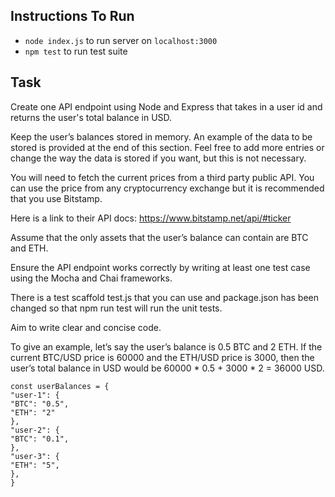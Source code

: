## Instructions To Run 

- `node index.js` to run server on `localhost:3000`
- `npm test` to run test suite


## Task

Create one API endpoint using Node and Express that takes in a user id and returns the user's total balance in USD.

Keep the user’s balances stored in memory. An example of the data to be stored is provided at the end of this section. Feel free to add more entries or change the way the data is stored if you want, but this is not necessary.

You will need to fetch the current prices from a third party public API. You can use the price from any cryptocurrency exchange but it is recommended that you use Bitstamp.

Here is a link to their API docs: https://www.bitstamp.net/api/#ticker

Assume that the only assets that the user’s balance can contain are BTC and ETH.

Ensure the API endpoint works correctly by writing at least one test case using the Mocha and Chai frameworks.

There is a test scaffold test.js that you can use and package.json has been changed so that npm run test will run the unit tests.

Aim to write clear and concise code.

To give an example, let’s say the user’s balance is 0.5 BTC and 2 ETH. If the current BTC/USD price is 60000 and the ETH/USD price is 3000, then the user’s total balance in USD would be 60000 * 0.5 + 3000 * 2 = 36000 USD.


```
const userBalances = {
"user-1": {
"BTC": "0.5",
"ETH": "2"
},
"user-2": {
"BTC": "0.1",
},
"user-3": {
"ETH": "5",
},
}
```
